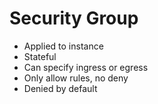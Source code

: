# Security Group

- Applied to instance
- Stateful
- Can specify ingress or egress
- Only allow rules, no deny
- Denied by default
